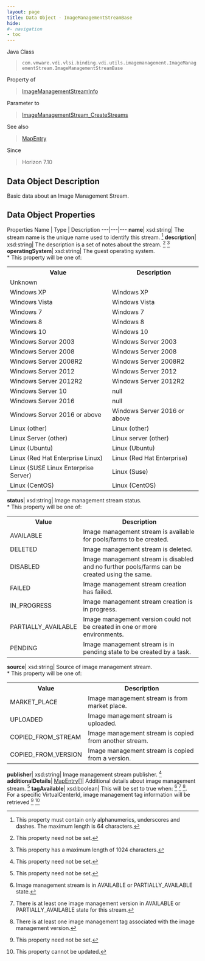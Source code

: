 ```yaml
---
layout: page
title: Data Object - ImageManagementStreamBase
hide:
#- navigation
- toc
---
```






Java Class
> `com.vmware.vdi.vlsi.binding.vdi.utils.imagemanagement.ImageManagementStream.ImageManagementStreamBase`

Property of
> [ImageManagementStreamInfo](vdi.utils.imagemanagement.ImageManagementStream.ImageManagementStreamInfo.md#field_detail)

Parameter to
> [ImageManagementStream_CreateStreams](vdi.utils.imagemanagement.ImageManagementStream.md#createStreams)

See also
> [MapEntry](vdi.util.MapEntry.md)

Since
> Horizon 7.10


## Data Object Description

Basic data about an Image Management Stream.

## Data Object Properties
Properties
Name |  Type |  Description
---|---|---
**name**|  xsd:string|  The stream name is the unique name used to identify this stream. [^148]
**description**|  xsd:string|  The description is a set of notes about the stream. [^1] [^13]
**operatingSystem**|  xsd:string|  The guest operating system. <br>* This property will be one of:<br><table><tr><th>Value</th><th>Description</th></tr><tr><td>Unknown</td><td></td></tr><tr><td>Windows XP</td><td>Windows XP</td></tr><tr><td>Windows Vista</td><td>Windows Vista</td></tr><tr><td>Windows 7</td><td>Windows 7</td></tr><tr><td>Windows 8</td><td>Windows 8</td></tr><tr><td>Windows 10</td><td>Windows 10</td></tr><tr><td>Windows Server 2003</td><td>Windows Server 2003</td></tr><tr><td>Windows Server 2008</td><td>Windows Server 2008</td></tr><tr><td>Windows Server 2008R2</td><td>Windows Server 2008R2</td></tr><tr><td>Windows Server 2012</td><td>Windows Server 2012</td></tr><tr><td>Windows Server 2012R2</td><td>Windows Server 2012R2</td></tr><tr><td>Windows Server 10</td><td>null</td></tr><tr><td>Windows Server 2016</td><td>null</td></tr><tr><td>Windows Server 2016 or above</td><td>Windows Server 2016 or above</td></tr><tr><td>Linux (other)</td><td>Linux (other)</td></tr><tr><td>Linux Server (other)</td><td>Linux server (other)</td></tr><tr><td>Linux (Ubuntu)</td><td>Linux (Ubuntu)</td></tr><tr><td>Linux (Red Hat Enterprise Linux)</td><td>Linux (Red Hat Enterprise)</td></tr><tr><td>Linux (SUSE Linux Enterprise Server)</td><td>Linux (Suse)</td></tr><tr><td>Linux (CentOS)</td><td>Linux (CentOS)</td></tr></table>
**status**|  xsd:string|  Image management stream status. <br>* This property will be one of:<br><table><tr><th>Value</th><th>Description</th></tr><tr><td>AVAILABLE</td><td>Image management stream is available for pools/farms to be created.</td></tr><tr><td>DELETED</td><td>Image management stream is deleted.</td></tr><tr><td>DISABLED</td><td>Image management stream is disabled and no further pools/farms can be created using the same.</td></tr><tr><td>FAILED</td><td>Image management stream creation has failed.</td></tr><tr><td>IN_PROGRESS</td><td>Image management stream creation is in progress.</td></tr><tr><td>PARTIALLY_AVAILABLE</td><td>Image management version could not be created in one or more environments.</td></tr><tr><td>PENDING</td><td>Image management stream is in pending state to be created by a task.</td></tr></table>
**source**|  xsd:string|  Source of image management stream. <br>* This property will be one of:<br><table><tr><th>Value</th><th>Description</th></tr><tr><td>MARKET_PLACE</td><td>Image management stream is from market place.</td></tr><tr><td>UPLOADED</td><td>Image management stream is uploaded.</td></tr><tr><td>COPIED_FROM_STREAM</td><td>Image management stream is copied from another stream.</td></tr><tr><td>COPIED_FROM_VERSION</td><td>Image management stream is copied from a version.</td></tr></table>
**publisher**|  xsd:string|  Image management stream publisher. [^1]
**additionalDetails**| [MapEntry[]](vdi.util.MapEntry.md)|  Additional details about image management stream. [^1]
**tagAvailable**|  xsd:boolean|  This will be set to true when: [^144] [^145] [^146]. <br>For a specific VirtualCenterId, image management tag information will be retrieved [^1] [^2]


 


[^1]: This property need not be set.
[^2]: This property cannot be updated.
[^13]: This property has a maximum length of 1024 characters.
[^144]: Image management stream is in AVAILABLE or PARTIALLY_AVAILABLE state.
[^145]: There is at least one image management version in AVAILABLE or PARTIALLY_AVAILABLE state for this stream.
[^146]: There is at least one image management tag associated with the image management version.
[^148]: This property must contain only alphanumerics, underscores and dashes. The maximum length is 64 characters.